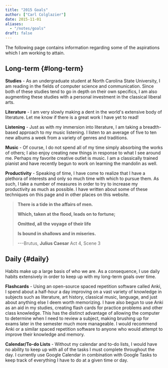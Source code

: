 ```yaml
---
title: "2015 Goals"
author: ["Carl Colglazier"]
date: 2015-11-01
aliases:
  - "/notes/goals"
draft: false
---
```


The following page contains information regarding some of the aspirations which
I am working to attain.


## Long-term {#long-term}

**Studies** - As an undergraduate student at North Carolina State
University, I am reading in the fields of computer science and
communication. Since both of these studies tend to go in depth on
their own specifics, I am also augmenting these studies with a
personal investment in the classical liberal arts.

**Literature** - I am very slowly making a dent in the world's
extensive body of literature. Let me know if there is a great work I
have yet to read!

**Listening** - Just as with my immersion into literature, I am taking a
breadth-based approach to my music listening. I listen to an average
of five to ten new albums a week from a variety of genres and
traditions.

**Music** - Of course, I do not spend all of my time simply absorbing
the works of others; I also enjoy creating new things in response to
what I see around me.  Perhaps my favorite creative outlet is music. I
am a classically trained pianist and have recently begun to work on
learning the mandolin as well.

**Productivity** - Speaking of time, I have come to realize that I have
a plethora of interests and only so much time with which to pursue
them. As such, I take a number of measures in order to try to increase
my productivity as much as possible. I have written about some of
these techniques on this page and in other places on this website.

> **There is a tide in the affairs of men.**
>
> **Which, taken at the flood, leads on to fortune;**
>
> **Omitted, all the voyage of their life**
>
> **Is bound in shallows and in miseries.**
>
> ---Brutus, **Julius Caesar** Act 4, Scene 3


## Daily {#daily}

Habits make up a large basis of who we are. As a consequence, I use
daily habits extensively in order to keep up with my long-term goals
over time.

**Flashcards** - Using an open-source spaced repetition software called
Anki, I spend about a half-hour a day improving on a vast variety of
knowledge in subjects such as literature, art history, classical
music, language, and just about anything else I deem worth
memorizing. I have also begun to use Anki as an aid in my studies,
creating flash cards for practice problems and other class
knowledge. This has the distinct advantage of allowing the computer to
determine when I need to review a subject, making brushing up for
exams later in the semester much more manageable. I would recommend
Anki or a similar spaced repetition software to anyone who would
attempt to improve their knowledge and memory.

**Calendar/To-do Lists** - Without my calendar and to-do lists, I would
have no ability to keep up with all of the tasks I must complete
throughout the day. I currently use Google Calendar in combination
with Google Tasks to keep track of everything I have to do at a given
time or day.